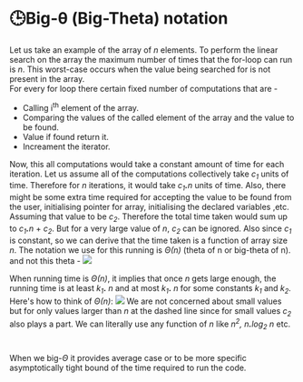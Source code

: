 

# 🕒Big-θ (Big-Theta) notation
Let us take an example of the array of *n* elements. To perform the linear search on the array the maximum number of times that the for-loop can run is *n*. This worst-case occurs when the value being searched for is not present in the array.
</br>
For every for loop there certain fixed number of computations that are - 

 - Calling i<sup>th</sup> element of the array.
 - Comparing the values of the called element of the array and the value to be found.
 - Value if found return it.
 - Increament the iterator.
 
 Now, this all computations would take a constant amount of time for each iteration. Let us assume all of the computations collectively take <i> c<sub>1</sub></i> units of time. Therefore for <i>n</i> iterations, it would take *c<sub>1</sub><b>.</b>n* units of time. 
 Also, there might be some extra time required for accepting the value to be found from the user, initialising pointer for array, initialising the declared variables ,etc. Assuming that value to be <i>c<sub>2</sub></i>. Therefore the total time taken would sum up to <i>c<sub>1</sub><b>.</b>n</i> + <i>c<sub>2</sub></i>.
But for a very large value of *n*, *c<sub>2</sub>* can be ignored. Also since *c<sub>1</sub>* is constant, so we can derive that the time taken is a function of array size *n*. The notation we use for this running is *Θ(n)* (theta of n or big-theta of n). and not this theta - 
![](https://www.google.com/url?sa=i&url=https%3A%2F%2Floveforquotes.com%2Fi%2Fheygirls-think-theta-none-0d318ff8c5d545d1a99bb8f373e21018&psig=AOvVaw3JcvICfp_xJ3aQ0iMOdPZz&ust=1634902072087000&source=images&cd=vfe&ved=0CAsQjRxqFwoTCPjg0P2y2_MCFQAAAAAdAAAAABAb)

When running time is  *Θ(n)*, it implies that once *n* gets large enough, the running time is at least <i>k<sub>1</sub></i>**.** *n*  and at most  <i>k<sub>1</sub></i>**.** *n*  for some constants  <i>k<sub>1</sub></i>  and <i>k<sub>2</sub></i>. Here's how to think of  *Θ(n)*:
![](![](https://cdn.kastatic.org/ka-perseus-images/c14a48f24cae3fd563cb3627ee2a74f56c0bcef6.png))
We are not concerned about small values but for only values larger than *n* at the dashed line since for small values *c<sub>2</sub>*  also plays a part.
We can literally use any function of *n* like *n<sup>2</sup>, n<b>.</b>log<sub>2</sub> n* etc. 
#
When we big-*Θ* it provides average case or to be more specific asymptotically tight bound of the time required to run the code. 
